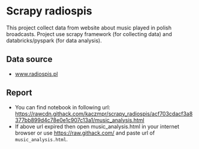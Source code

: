 # Scrapy radiospis

This project collect data from website about music played in polish broadcasts. 
Project use scrapy framework (for collecting data) and databricks/pyspark (for data analysis).

## Data source
* www.radiospis.pl

## Report

* You can find notebook in following url: https://rawcdn.githack.com/kaczmpr/scrapy_radiospis/acf703cdacf3a8377bb899d4c78e0e1c907c13a1/music_analysis.html
* If above url expired then open music_analysis.html in your internet browser or use https://raw.githack.com/ and paste 
url of `music_analysis.html`. 


